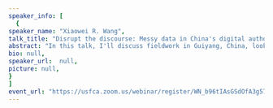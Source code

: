```yaml
---
speaker_info: [
  {
speaker_name: "Xiaowei R. Wang",
talk_title: "Disrupt the discourse: Messy data in China's digital authoritarianism and beyond",
abstract: "In this talk, I'll discuss fieldwork in Guiyang, China, looking specifically at the case of city police's Real Population platform. These population tracking platforms are becoming ubiquitous through China, and throughout the course of my research was surprised to find that the builders and makers of such platforms were emulating American systems of population tracking. I'll discuss the platform's realities and data 'messiness', as well as the broader consequences from China to the US.",
bio: null,
speaker_url:  null,
picture: null,
}
]
event_url: "https://usfca.zoom.us/webinar/register/WN_b96tIAsGSdOfA3g576UU3A"
---
```

